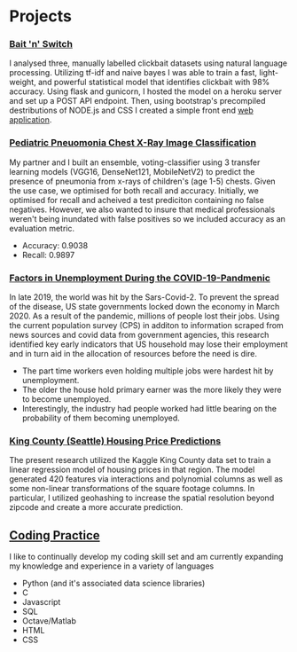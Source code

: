 # Projects


###  [Bait 'n' Switch](https://github.com/SlimHintz/bait-n-switch)

I analysed three, manually labelled clickbait datasets using natural language processing. Utilizing tf-idf and naive bayes I was able to train a fast, light-weight, and powerful statistical model that identifies clickbait with 98% accuracy. Using flask and gunicorn, I hosted the model on a heroku server and set up a POST API endpoint. Then, using bootstrap's precompiled destributions of NODE.js and CSS I created a simple front end [web application](https://baitnswitch.herokuapp.com/predict). 

### [Pediatric Pneuomonia Chest X-Ray Image Classification](https://github.com/SlimHintz/Pneumonia-image-classification)

My partner and I built an ensemble, voting-classifier using 3 transfer learning models (VGG16, DenseNet121, MobileNetV2) to predict the presence of pneumonia from x-rays of children's (age 1-5) chests. Given the use case, we optimised for both recall and accuracy. Initially, we optimised for recall and acheived a test prediciton containing no false negatives. However, we also wanted to insure that medical professionals weren't being inundated with false positives so we included accuracy as an evaluation metric.
- Accuracy: 0.9038
- Recall: 0.9897

### [Factors in Unemployment During the COVID-19-Pandmenic](https://github.com/SlimHintz/Factors-in-Unemployment-During-COVID-19-Pandemic)

In late 2019, the world was hit by the Sars-Covid-2. To prevent the spread of the disease, US state governments locked down the economy in March 2020. As a result of the pandemic, millions of people lost their jobs. Using the current population survey (CPS) in additon to information scraped from news sources and covid data from government agencies, this research identified key early indicators that US household may lose their employment and in turn aid in the allocation of resources before the need is dire.
- The part time workers even holding multiple jobs were hardest hit by unemployment.
- The older the house hold primary earner was the more likely they were to become unemployed.
- Interestingly, the industry had people worked had little bearing on the probability of them becoming unemployed.

### [King County (Seattle) Housing Price Predictions](https://github.com/SlimHintz/King-County-Housing)

The present research utilized the Kaggle King County data set to train a linear regression model of housing prices in that region. The model generated 420 features via interactions and polynomial columns as well as some non-linear transformations of the square footage columns. In particular, I utilized geohashing to increase the spatial resolution beyond zipcode and create a more accurate prediction. 

## [Coding Practice](https://github.com/SlimHintz/coding-practice)

I like to continually develop my coding skill set and am currently expanding my knowledge and experience in a variety of languages
- Python (and it's associated data science libraries)
- C 
- Javascript
- SQL
- Octave/Matlab
- HTML
- CSS

